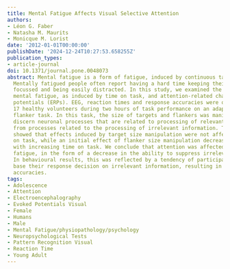```yaml
---
title: Mental Fatigue Affects Visual Selective Attention
authors:
- Léon G. Faber
- Natasha M. Maurits
- Monicque M. Lorist
date: '2012-01-01T00:00:00'
publishDate: '2024-12-24T10:27:53.658255Z'
publication_types:
- article-journal
doi: 10.1371/journal.pone.0048073
abstract: Mental fatigue is a form of fatigue, induced by continuous task performance.
  Mentally fatigued people often report having a hard time keeping their attention
  focussed and being easily distracted. In this study, we examined the relation between
  mental fatigue, as induced by time on task, and attention-related changes in event-related
  potentials (ERPs). EEG, reaction times and response accuracies were obtained from
  17 healthy volunteers during two hours of task performance on an adapted Eriksen
  flanker task. In this task, the size of targets and flankers was manipulated to
  discern neuronal processes that are related to processing of relevant information
  from processes related to the processing of irrelevant information. The ERP data
  showed that effects induced by target size manipulation were not affected by time
  on task, while an initial effect of flanker size manipulation decreased gradually
  with increasing time on task. We conclude that attention was affected by mental
  fatigue, in the form of a decrease in the ability to suppress irrelevant information.
  In behavioural results, this was reflected by a tendency of participants to increasingly
  base their response decision on irrelevant information, resulting in decreased response
  accuracies.
tags:
- Adolescence
- Attention
- Electroencephalography
- Evoked Potentials Visual
- Female
- Humans
- Male
- Mental Fatigue/physiopathology/psychology
- Neuropsychological Tests
- Pattern Recognition Visual
- Reaction Time
- Young Adult
---
```

